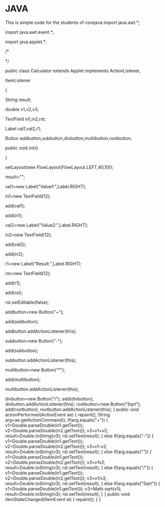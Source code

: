 JAVA
====

This is simple code for the students of corejava
import java.awt.*;

import java.awt.event.*;

import java.applet.*;

/*

*/

public class Calculator extends Applet implements ActionListener,

ItemListener

{

String result;

double v1,v2,v3;

TextField in1,in2,rst;

Label val1,val2,r1;

Button addbutton,subbutton,divbutton,multibutton,rootbutton;

public void init()

{

setLayout(new FlowLayout(FlowLayout.LEFT,40,10));

result="";

val1=new Label("Value1:",Label.RIGHT);

in1=new TextField(12);

add(val1);

add(in1);

val2=new Label("Value2:",Label.RIGHT);

in2=new TextField(12);

add(val2);

add(in2);

r1=new Label("Result:",Label.RIGHT);

rst=new TextField(12);

add(r1);

add(rst);

rst.setEditable(false);

addbutton=new Button("+");

add(addbutton);

addbutton.addActionListener(this);

subbutton=new Button("-");

add(subbutton);

subbutton.addActionListener(this);

multibutton=new Button("*");

add(multibutton);

multibutton.addActionListener(this);

divbutton=new Button("/");
add(divbutton);
divbutton.addActionListener(this);
rootbutton=new Button("Sqrt");
add(rootbutton);
rootbutton.addActionListener(this);
}
public void actionPerformed(ActionEvent ae)
{
repaint();
String arg=ae.getActionCommand();
if(arg.equals("+"))
{
v1=Double.parseDouble(in1.getText());
v2=Double.parseDouble(in2.getText());
v3=v1+v2;
result=Double.toString(v3);
rst.setText(result);
}
else if(arg.equals("-"))
{
v1=Double.parseDouble(in1.getText());
v2=Double.parseDouble(in2.getText());
v3=v1-v2;
result=Double.toString(v3);
rst.setText(result);
}
else if(arg.equals("*"))
{
v1=Double.parseDouble(in1.getText());
v2=Double.parseDouble(in2.getText());
v3=v1*v2;
result=Double.toString(v3);
rst.setText(result);
}
else if(arg.equals("/"))
{
v1=Double.parseDouble(in1.getText());
v2=Double.parseDouble(in2.getText());
v3=v1/v2;
result=Double.toString(v3);
rst.setText(result);
}
else if(arg.equals("Sqrt"))
{
v1=Double.parseDouble(in1.getText());
v3=Math.sqrt(v1);
result=Double.toString(v3);
rst.setText(result);
}
}
public void itemStateChanged(ItemEvent ie)
{
repaint();
}
}

